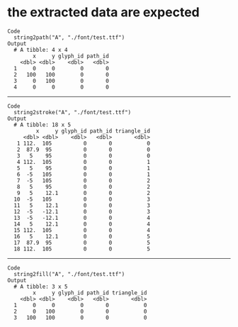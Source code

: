 # the extracted data are expected

    Code
      string2path("A", "./font/test.ttf")
    Output
      # A tibble: 4 x 4
            x     y glyph_id path_id
        <dbl> <dbl>    <dbl>   <dbl>
      1     0     0        0       0
      2   100   100        0       0
      3     0   100        0       0
      4     0     0        0       0

---

    Code
      string2stroke("A", "./font/test.ttf")
    Output
      # A tibble: 18 x 5
             x     y glyph_id path_id triangle_id
         <dbl> <dbl>    <dbl>   <dbl>       <dbl>
       1 112.  105          0       0           0
       2  87.9  95          0       0           0
       3   5    95          0       0           0
       4 112.  105          0       0           1
       5   5    95          0       0           1
       6  -5   105          0       0           1
       7  -5   105          0       0           2
       8   5    95          0       0           2
       9   5    12.1        0       0           2
      10  -5   105          0       0           3
      11   5    12.1        0       0           3
      12  -5   -12.1        0       0           3
      13  -5   -12.1        0       0           4
      14   5    12.1        0       0           4
      15 112.  105          0       0           4
      16   5    12.1        0       0           5
      17  87.9  95          0       0           5
      18 112.  105          0       0           5

---

    Code
      string2fill("A", "./font/test.ttf")
    Output
      # A tibble: 3 x 5
            x     y glyph_id path_id triangle_id
        <dbl> <dbl>    <dbl>   <dbl>       <dbl>
      1     0     0        0       0           0
      2     0   100        0       0           0
      3   100   100        0       0           0

